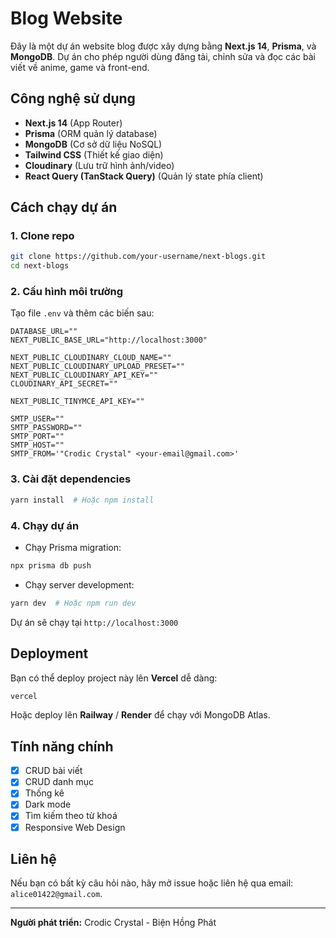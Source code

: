 # Blog Website

Đây là một dự án website blog được xây dựng bằng **Next.js 14**, **Prisma**, và **MongoDB**. Dự án cho phép người dùng đăng tải, chỉnh sửa và đọc các bài viết về anime, game và front-end.

## Công nghệ sử dụng

- **Next.js 14** (App Router)
- **Prisma** (ORM quản lý database)
- **MongoDB** (Cơ sở dữ liệu NoSQL)
- **Tailwind CSS** (Thiết kế giao diện)
- **Cloudinary** (Lưu trữ hình ảnh/video)
- **React Query (TanStack Query)** (Quản lý state phía client)

## Cách chạy dự án

### 1. Clone repo

```sh
git clone https://github.com/your-username/next-blogs.git
cd next-blogs
```

### 2. Cấu hình môi trường

Tạo file `.env` và thêm các biến sau:

```env
DATABASE_URL=""
NEXT_PUBLIC_BASE_URL="http://localhost:3000"

NEXT_PUBLIC_CLOUDINARY_CLOUD_NAME=""
NEXT_PUBLIC_CLOUDINARY_UPLOAD_PRESET=""
NEXT_PUBLIC_CLOUDINARY_API_KEY=""
CLOUDINARY_API_SECRET=""

NEXT_PUBLIC_TINYMCE_API_KEY=""

SMTP_USER=""
SMTP_PASSWORD=""
SMTP_PORT=""
SMTP_HOST=""
SMTP_FROM='"Crodic Crystal" <your-email@gmail.com>'
```

### 3. Cài đặt dependencies

```sh
yarn install  # Hoặc npm install
```

### 4. Chạy dự án

- Chạy Prisma migration:

```sh
npx prisma db push
```

- Chạy server development:

```sh
yarn dev  # Hoặc npm run dev
```

Dự án sẽ chạy tại `http://localhost:3000`

## Deployment

Bạn có thể deploy project này lên **Vercel** dễ dàng:

```sh
vercel
```

Hoặc deploy lên **Railway** / **Render** để chạy với MongoDB Atlas.

## Tính năng chính

- [x] CRUD bài viết
- [x] CRUD danh mục
- [x] Thống kê
- [x] Dark mode
- [x] Tìm kiếm theo từ khoá
- [x] Responsive Web Design

## Liên hệ

Nếu bạn có bất kỳ câu hỏi nào, hãy mở issue hoặc liên hệ qua email: `alice01422@gmail.com`.

---

**Người phát triển:** Crodic Crystal - Biện Hồng Phát
